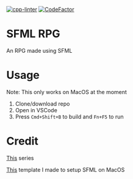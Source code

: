 [![cpp-linter](https://github.com/beatzoid/sfml-rpg/actions/workflows/cpp-lint.yml/badge.svg)](https://github.com/beatzoid/sfml-rpg/actions/workflows/cpp-lint.yml) [![CodeFactor](https://www.codefactor.io/repository/github/beatzoid/sfml-rpg/badge)](https://www.codefactor.io/repository/github/beatzoid/sfml-rpg)

# SFML RPG

An RPG made using SFML

# Usage

Note: This only works on MacOS at the moment

1. Clone/download repo
2. Open in VSCode
3. Press `Cmd+Shift+B` to build and `Fn+F5` to run

# Credit

[This](https://www.youtube.com/playlist?list=PL6xSOsbVA1ebkU66okpi-KViAO8_9DJKg) series

[This](https://github.com/beatzoid/sfml-macos) template I made to setup SFML on MacOS
